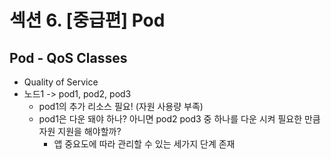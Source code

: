 # 섹션 6. [중급편] Pod

## Pod - QoS Classes
- Quality of Service 
- 노드1 -> pod1, pod2, pod3
  - pod1의 추가 리소스 필요! (자원 사용량 부족)
  - pod1은 다운 돼야 하나? 아니면 pod2 pod3 중 하나를 다운 시켜 필요한 만큼 자원 지원을 해야할까?
    - 앱 중요도에 따라 관리할 수 있는 세가지 단계 존재
  